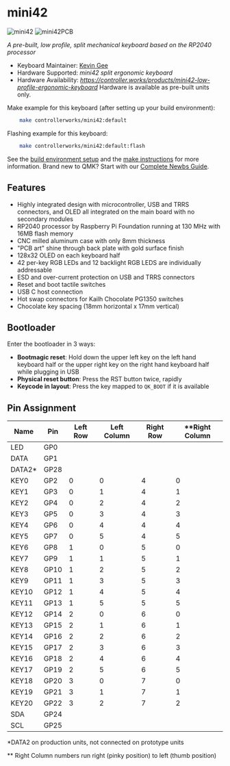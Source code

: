# mini42

![mini42](https://i.imgur.com/xrSKhqR.png)
![mini42PCB](https://i.imgur.com/R7u1KB8.png)

*A pre-built, low profile, split mechanical keyboard based on the RP2040 processor*

* Keyboard Maintainer: [Kevin Gee](https://github.com/controller-works)
* Hardware Supported: *mini42 split ergonomic keyboard*
* Hardware Availability: *https://controller.works/products/mini42-low-profile-ergonomic-keyboard* Hardware is available as pre-built units only.

Make example for this keyboard (after setting up your build environment):

```sh
    make controllerworks/mini42:default
```

Flashing example for this keyboard:

```sh
    make controllerworks/mini42:default:flash
```
See the [build environment setup](https://docs.qmk.fm/#/getting_started_build_tools) and the [make instructions](https://docs.qmk.fm/#/getting_started_make_guide) for more information. Brand new to QMK? Start with our [Complete Newbs Guide](https://docs.qmk.fm/#/newbs).

## Features
- Highly integrated design with microcontroller, USB and TRRS connectors, and OLED all integrated on the main board with no secondary modules
- RP2040 processor by Raspberry Pi Foundation running at 130 MHz with 16MB flash memory
- CNC milled aluminum case with only 8mm thickness
- "PCB art" shine through back plate with gold surface finish
- 128x32 OLED on each keyboard half
- 42 per-key RGB LEDs and 12 backlight RGB LEDS are individually addressable
- ESD and over-current protection on USB and TRRS connectors
- Reset and boot tactile switches
- USB C host connection
- Hot swap connectors for Kailh Chocolate PG1350 switches
- Chocolate key spacing (18mm horizontal x 17mm vertical)
## Bootloader

Enter the bootloader in 3 ways:

* **Bootmagic reset**: Hold down the upper left key on the left hand keyboard half or the upper right key on the right hand keyboard half while plugging in USB
* **Physical reset button**: Press the RST button twice, rapidly
* **Keycode in layout**: Press the key mapped to `QK_BOOT` if it is available

## Pin Assignment
| Name   | Pin  |  Left Row | Left Column | Right Row | **Right Column |
|--------|------|-----------|-------------|-----------|--------------|
| LED    | GP0  |           |             |           |              |
| DATA   | GP1  |           |             |           |              |
| DATA2* | GP28 |           |             |           |              |
| KEY0   | GP2  | 0         | 0           | 4         | 0            |
| KEY1   | GP3  | 0         | 1           | 4         | 1            |
| KEY2   | GP4  | 0         | 2           | 4         | 2            |
| KEY3   | GP5  | 0         | 3           | 4         | 3            |
| KEY4   | GP6  | 0         | 4           | 4         | 4            |
| KEY5   | GP7  | 0         | 5           | 4         | 5            |
| KEY6   | GP8  | 1         | 0           | 5         | 0            |
| KEY7   | GP9  | 1         | 1           | 5         | 1            |
| KEY8   | GP10 | 1         | 2           | 5         | 2            |
| KEY9   | GP11 | 1         | 3           | 5         | 3            |
| KEY10  | GP12 | 1         | 4           | 5         | 4            |
| KEY11  | GP13 | 1         | 5           | 5         | 5            |
| KEY12  | GP14 | 2         | 0           | 6         | 0            |
| KEY13  | GP15 | 2         | 1           | 6         | 1            |
| KEY14  | GP16 | 2         | 2           | 6         | 2            |
| KEY15  | GP17 | 2         | 3           | 6         | 3            |
| KEY16  | GP18 | 2         | 4           | 6         | 4            |
| KEY17  | GP19 | 2         | 5           | 6         | 5            |
| KEY18  | GP20 | 3         | 0           | 7         | 0            |
| KEY19  | GP21 | 3         | 1           | 7         | 1            |
| KEY20  | GP22 | 3         | 2           | 7         | 2            |
| SDA    | GP24 |           |             |           |              |
| SCL    | GP25 |           |             |           |              |

\*DATA2 on production units, not connected on prototype units

\** Right Column numbers run right (pinky position) to left (thumb position)